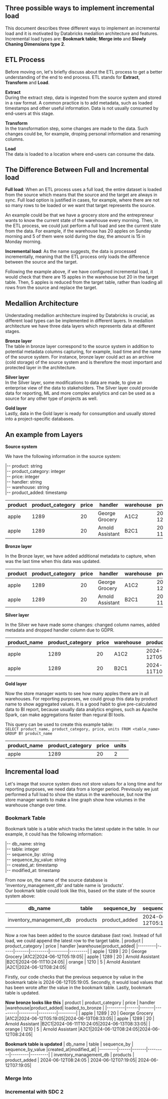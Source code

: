 ## Three possible ways to implement incremental load

This document describes three different ways to implement an incremental load and it is motivated by Databricks medallion architecture and features. Incremental load types are: **Bookmark table**; **Merge into** and **Slowly Chaning Dimensions type 2**.

## ETL Process
Before moving on, let's briefly discuss about the ETL process to get a better understanding of the end to end process. ETL stands for **Extract**, **Transform** and **Load**. 

**Extract** \
During the extract step, data is ingested from the source system and stored in a raw format. A common practice is to add metadata, such as loaded timestamps and other useful information. Data is not usually consumed by end-users at this stage. 

**Transform** \
In the transformation step, some changes are made to the data. Such changes could be, for example, droping personal information and renaming columns.

**Load** \
The data is loaded to a location where end-users can consume the data. 

## The Difference Between Full and Incremental load
**Full load**: When an ETL process uses a full load, the entire dataset is loaded from the source which means that the source and the target are always in sync. Full load option is justified in cases, for example, where there are not so many rows to be loaded or we want that target represents the source.

An example could be that we have a grocery store and the entrepreneur wants to know the current state of the warehouse every morning. Then, in the ETL process, we could just perform a full load and see the current state from the data. For example, if the warehouse has 20 apples on Sunday morning and 5 of them were sold during the day, the amount is 15 in Monday morning. 

**Incremental load**: As the name suggests, the data is processed incrementally, meaning that the ETL process only loads the difference between the source and the target. 

Following the example above, if we have configured incremental load, it would check that there are 15 apples in the warehouse but 20 in the target table. Then, 5 apples is reduced from the target table, rather than loading all rows from the source and replace the target.

## Medallion Architecture

Understading medallion architecture inspired by Databricks is crucial, as different load types can be implemented in different layers. In medallion architecture we have three data layers which represents data at different stages. 

**Bronze layer** \
The table in bronze layer correspond to the source system in addition to potential metadata columns capturing, for example, load time and the name  of the source system. For instance, bronze layer could act as an archive (cold storage) of the source system and is therefore the most important and protected layer in the architecture.

**Silver layer** \
In the Silver layer, some modifications to data are made, to give an enterprise view of the data to stakeholders. The Silver layer could provide data for reporting, ML and more complex analytics and can be used as a source for any other type of projects as well. 

**Gold layer** \
Lastly, data in the Gold layer is ready for consumption and usually stored into a project-specific databases. 

## An example from Layers

**Source system**

We have the following information in the source system:

 |-- product: string   
 |-- product_category: integer   
 |-- price: integer  
 |-- handler: string  
 |-- warehouse: string  
 |-- product_added: timestamp

| product | product_category   | price | handler |warehouse|product_added|
|---------|------|-------|---------|---------|---------|
| apple   | 1289 | 20    | George Grocery       |A1C2|2024-06-12T05:19:05|
| apple   | 1289 | 20    | Arnold Assistant       |B2C1|2024-06-11T10:24:05|

**Bronze layer**

In the Bronze layer, we have added additional metadata to capture, when was the last time when this data was updated. 

| product | product_category   | price | handler |warehouse|product_added| loaded_to_bronze |
|---------|------|-------|---------|---------|---------|---------|
| apple   | 1289 | 20    | George Grocery       |A1C2|2024-06-12T05:19:05|2024-06-13T08:33:05|
| apple   | 1289 | 20    | Arnold Assistant       |B2C1|2024-06-11T10:24:05|2024-06-13T08:33:05|

**Silver layer**

In the Silver we have made some changes: changed column names, added metadata and dropped handler column due to GDPR. 

| product_name | product_category   | price |warehouse|product_added| loaded_to_bronze | loaded_to_silver |
|---------|------|-------|---------|---------|---------|---------|
| apple   | 1289 | 20    |A1C2| 2024-06-12T05:19:05|2024-06-13T08:33:05|2024-06-13T08:36:07|
| apple   | 1289 | 20    |B2C1| 2024-06-11T10:24:05|2024-06-13T08:33:05|2024-06-13T08:36:07|

**Gold layer**

Now the store manager wants to see how many apples there are in all warehouses. For reporting purposes, we could group this data by product name to show aggregated values. It is a good habit to give pre-calculated data to BI report, because usually data analytics engines, such as Apache Spark, can make aggregations faster than regural BI tools. 

This query can be used to create this example table:  
`SELECT product_name, product_category, price, units
FROM <table_name> GROUP BY product_name`

| product_name | product_category   | price | units |
|---------|------|-------|---------|
| apple   | 1289 | 20    | 2 |


## Incremental load
Let's image that source system does not store values for a long time and for reporting purposes, we need data from a longer period. Previously we just performed a full load to show the status in the warehouse, but now the store manager wants to make a line graph show how volumes in the warehouse change over time. 

### Bookmark Table
Bookmark table is a table which tracks the latest update in the table. In our example, it could has the following information: 

 |-- db_name: string   
 |-- table: integer   
 |-- sequence_by: string    
 |-- sequence_by_value: string  
 |-- created_at: timestamp    
 |-- modified_at: timestamp

From now on, the name of the source database is 'inventory_management_db' and table name is 'products'.  
Our bookmark table could look like this, based on the state of the source system above: 

| db_name | table   | sequence_by | sequence_by_value |created_at|modified_at|
|---------|------|-------|---------|---------|---------|
| inventory_management_db   | products | product_added    | 2024-06-12T05:19:05 | 2024-06-12T07:19:05| 2024-06-12T07:19:05|


Now a row has been added to the source database (last row). Instead of full load, we could append the latest row to the target table. 
| product | product_category   | price | handler |warehouse|product_added|
|---------|------|-------|---------|---------|---------|
| apple   | 1289 | 20    | George Grocery       |A1C2|2024-06-12T05:19:05|
| apple   | 1289 | 20    | Arnold Assistant       |B2C1|2024-06-11T10:24:05|
| orange   | 1210 | 5    | Arnold Assistant       |A2C1|2024-06-12T08:24:05|

Firstly, our code checks that the previous sequence by value in the bookmark table is 2024-06-12T05:19:05. Secondly, it would load values that has been wrote after the value in the bookmark table. Lastly, bookmark table is updated. 

**Now bronze looks like this**
| product | product_category   | price | handler |warehouse|product_added| loaded_to_bronze |
|---------|------|-------|---------|---------|---------|---------|
| apple   | 1289 | 20    | George Grocery       |A1C2|2024-06-12T05:19:05|2024-06-13T08:33:05|
| apple   | 1289 | 20    | Arnold Assistant       |B2C1|2024-06-11T10:24:05|2024-06-13T08:33:05|
| orange   | 1210 | 5    | Arnold Assistant       |A2C1|2024-06-12T08:24:05|2024-06-12T08:24:05|

**Bookmark table is updated**
| db_name | table   | sequence_by | sequence_by_value |created_at|modified_at|
|---------|------|-------|---------|---------|---------|
| inventory_management_db   | products | product_added    | 2024-06-12T08:24:05 | 2024-06-12T07:19:05| 2024-06-12T07:19:05|

### Merge Into

### Incremental with SDC 2

